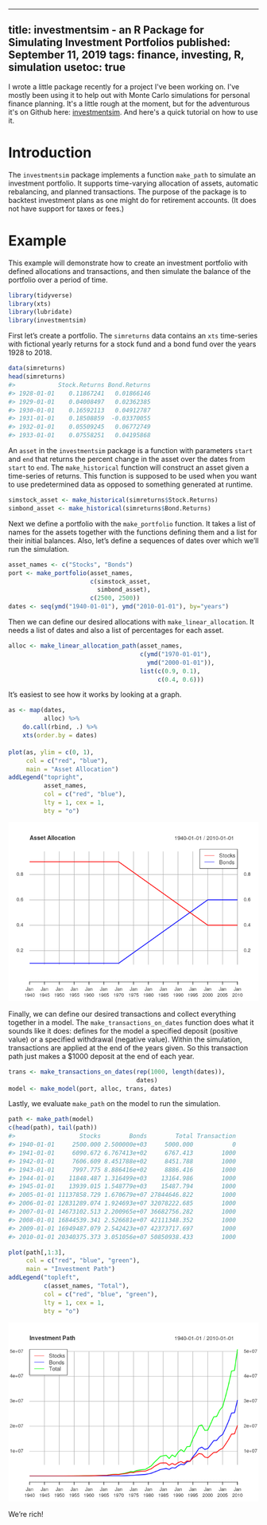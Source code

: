 
---
title: investmentsim - an R Package for Simulating Investment Portfolios
published: September 11, 2019
tags: finance, investing, R, simulation
usetoc: true
---


I wrote a little package recently for a project I've been working on. I've mostly been using it to help out with Monte Carlo simulations for personal finance planning. It's a little rough at the moment, but for the adventurous it's on Github here: [investmentsim](https://github.com/ryanholbrook/investmentsim). And here's a quick tutorial on how to use it.

# Introduction

The `investmentsim` package implements a function `make_path` to
simulate an investment portfolio. It supports time-varying allocation of
assets, automatic rebalancing, and planned transactions. The purpose of
the package is to backtest investment plans as one might do for
retirement accounts. (It does not have support for taxes or fees.)

# Example

This example will demonstrate how to create an investment portfolio with
defined allocations and transactions, and then simulate the balance of
the portfolio over a period of time.

``` r
library(tidyverse)
library(xts)
library(lubridate)
library(investmentsim)
```

First let’s create a portfolio. The `simreturns` data contains an `xts`
time-series with fictional yearly returns for a stock fund and a bond
fund over the years 1928 to 2018.

``` r
data(simreturns)
head(simreturns)
#>            Stock.Returns Bond.Returns
#> 1928-01-01    0.11867241   0.01866146
#> 1929-01-01    0.04008497   0.02362385
#> 1930-01-01    0.16592113   0.04912787
#> 1931-01-01    0.18508859  -0.03370055
#> 1932-01-01    0.05509245   0.06772749
#> 1933-01-01    0.07558251   0.04195868
```

An `asset` in the `investmentsim` package is a function with parameters
`start` and `end` that returns the percent change in the asset over the
dates from `start` to `end`. The `make_historical` function will
construct an asset given a time-series of returns. This function is
supposed to be used when you want to use predetermined data as opposed
to something generated at runtime.

``` r
simstock_asset <- make_historical(simreturns$Stock.Returns)
simbond_asset <- make_historical(simreturns$Bond.Returns)
```

Next we define a portfolio with the `make_portfolio` function. It takes
a list of names for the assets together with the functions defining them
and a list for their initial balances. Also, let’s define a sequences of
dates over which we’ll run the simulation.

``` r
asset_names <- c("Stocks", "Bonds")
port <- make_portfolio(asset_names,
                       c(simstock_asset,
                         simbond_asset),
                       c(2500, 2500))
dates <- seq(ymd("1940-01-01"), ymd("2010-01-01"), by="years")
```

Then we can define our desired allocations with
`make_linear_allocation`. It needs a list of dates and also a list of
percentages for each asset.

``` r
alloc <- make_linear_allocation_path(asset_names,
                                     c(ymd("1970-01-01"),
                                       ymd("2000-01-01")),
                                     list(c(0.9, 0.1),
                                          c(0.4, 0.6)))
```

It’s easiest to see how it works by looking at a graph.

``` r
as <- map(dates,
          alloc) %>%
    do.call(rbind, .) %>%
    xts(order.by = dates)

plot(as, ylim = c(0, 1),
     col = c("red", "blue"),
     main = "Asset Allocation")
addLegend("topright",
          asset_names,
          col = c("red", "blue"),
          lty = 1, cex = 1,
          bty = "o")
```

![](/images/allocation.png)

Finally, we can define our desired transactions and collect everything
together in a model. The `make_transactions_on_dates` function does what
it sounds like it does: defines for the model a specified deposit
(positive value) or a specified withdrawal (negative value). Within the
simulation, transactions are applied at the end of the years given. So
this transaction path just makes a $1000 deposit at the end of each
year.

``` r
trans <- make_transactions_on_dates(rep(1000, length(dates)),
                                    dates)
model <- make_model(port, alloc, trans, dates)
```

Lastly, we evaluate `make_path` on the model to run the simulation.

``` r
path <- make_path(model)
c(head(path), tail(path))
#>                  Stocks        Bonds        Total Transaction
#> 1940-01-01     2500.000 2.500000e+03     5000.000           0
#> 1941-01-01     6090.672 6.767413e+02     6767.413        1000
#> 1942-01-01     7606.609 8.451788e+02     8451.788        1000
#> 1943-01-01     7997.775 8.886416e+02     8886.416        1000
#> 1944-01-01    11848.487 1.316499e+03    13164.986        1000
#> 1945-01-01    13939.015 1.548779e+03    15487.794        1000
#> 2005-01-01 11137858.729 1.670679e+07 27844646.822        1000
#> 2006-01-01 12831289.074 1.924693e+07 32078222.685        1000
#> 2007-01-01 14673102.513 2.200965e+07 36682756.282        1000
#> 2008-01-01 16844539.341 2.526681e+07 42111348.352        1000
#> 2009-01-01 16949487.079 2.542423e+07 42373717.697        1000
#> 2010-01-01 20340375.373 3.051056e+07 50850938.433        1000
```

``` r
plot(path[,1:3],
     col = c("red", "blue", "green"),
     main = "Investment Path")
addLegend("topleft",
          c(asset_names, "Total"),
          col = c("red", "blue", "green"),
          lty = 1, cex = 1,
          bty = "o")
```

![](/images/path.png)

We’re rich\!
